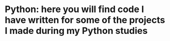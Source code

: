 # Python: here you will find code I have written for some of the projects I made during my Python studies
